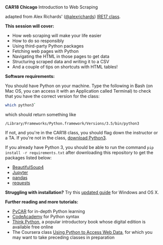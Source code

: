 **CAR18 Chicago**
Introduction to Web Scraping

adapted from Alex Richards' ([@alexrichards](https://www.twitter.com/alexrichards)) [IRE17 class](https://github.com/richardsalex/ire17-python2).

**This session will cover:**


- How web scraping will make your life easier
- How to do so responsibly
- Using third-party Python packages
- Fetching web pages with Python
- Navigating the HTML in those pages to get data
- Structuring scraped data and writing it to a CSV
- And a couple of tips on shortcuts with HTML tables!

**Software requirements:**

You should have Python on your machine. Type the following in Bash (on Mac OS, you can access it with an Application called Terminal) to check that you have the correct version for the class:

```bash
which python3`
```

which should return something like

`/Library/Frameworks/Python.framework/Versions/3.5/bin/python3`

If not, and you're in the CAR18 class, you should flag down the instructor or a TA. If you're not in the class, [download Python3](https://www.python.org/downloads/).


If you already have Python 3, you should be able to run the command `pip install -r requirements.txt` after downloading this repository to get the packages listed below:

- [BeautifulSoup4](https://www.crummy.com/software/BeautifulSoup/)
- [Jupyter](http://jupyter.org/)
- [pandas](https://pandas.pydata.org/pandas-docs/stable/)
- [requests](http://docs.python-requests.org/en/master/)


**Struggling with installation?** Try this [updated guide](https://gist.github.com/richardsalex/abc3d36cc128a37f650c1fc3c9cb04a2) for Windows and OS X.

**Further reading and more tutorials:**

- [PyCAR](https://github.com/ireapps/pycar) for in-depth Python learning
- [CodeAcademy](https://www.codecademy.com/learn/python) for Python syntax
- [Think Python](http://greenteapress.com/wp/think-python-2e/), a popular introductory book whose digital edition is available free online
- The Coursera class [Using Python to Access Web Data](https://www.coursera.org/learn/python-network-data), for which you may want to take preceding classes in preparation